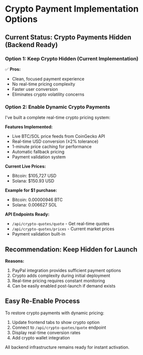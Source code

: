 # Crypto Payment Implementation Options

## Current Status: Crypto Payments Hidden (Backend Ready)

### Option 1: Keep Crypto Hidden (Current Implementation)
✅ **Pros:**
- Clean, focused payment experience
- No real-time pricing complexity
- Faster user conversion
- Eliminates crypto volatility concerns

### Option 2: Enable Dynamic Crypto Payments

I've built a complete real-time crypto pricing system:

**Features Implemented:**
- Live BTC/SOL price feeds from CoinGecko API
- Real-time USD conversion (±2% tolerance)
- 1-minute price caching for performance
- Automatic fallback pricing
- Payment validation system

**Current Live Prices:**
- Bitcoin: $105,727 USD
- Solana: $150.93 USD

**Example for $1 purchase:**
- Bitcoin: 0.00000946 BTC
- Solana: 0.006627 SOL

**API Endpoints Ready:**
- `/api/crypto-quotes/quote` - Get real-time quotes
- `/api/crypto-quotes/prices` - Current market prices
- Payment validation built-in

## Recommendation: Keep Hidden for Launch

**Reasons:**
1. PayPal integration provides sufficient payment options
2. Crypto adds complexity during initial deployment
3. Real-time pricing requires constant monitoring
4. Can be easily enabled post-launch if demand exists

## Easy Re-Enable Process

To restore crypto payments with dynamic pricing:
1. Update frontend tabs to show crypto option
2. Connect to `/api/crypto-quotes/quote` endpoint
3. Display real-time conversion rates
4. Add crypto wallet integration

All backend infrastructure remains ready for instant activation.